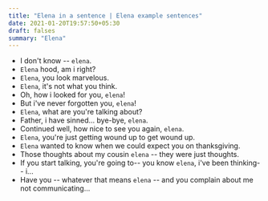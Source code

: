 ```yaml
---
title: "Elena in a sentence | Elena example sentences"
date: 2021-01-20T19:57:50+05:30
draft: falses
summary: "Elena"
---
```

- I don't know -- `elena`.
- `Elena` hood, am i right?
- `Elena`, you look marvelous.
- `Elena`, it's not what you think.
- Oh, how i looked for you, `elena`!
- But i've never forgotten you, `elena`!
- `Elena`, what are you're talking about?
- Father, i have sinned... bye-bye, `elena`.
- Continued well, how nice to see you again, `elena`.
- `Elena`, you're just getting wound up to get wound up.
- `Elena` wanted to know when we could expect you on thanksgiving.
- Those thoughts about my cousin `elena` -- they were just thoughts.
- If you start talking, you're going to-- you know `elena`, i've been thinking-- i...
- Have you -- whatever that means `elena` -- and you complain about me not communicating...
                 

